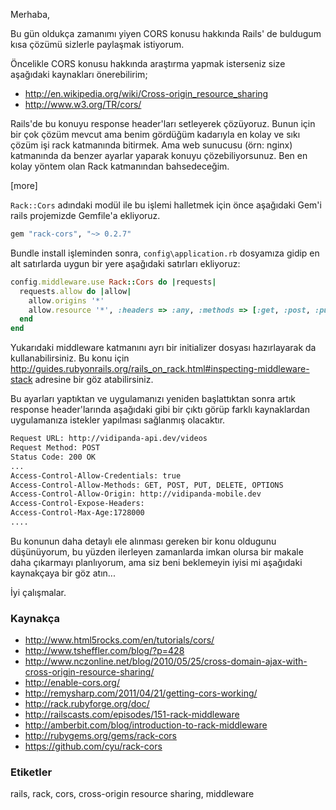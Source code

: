 Merhaba,

Bu gün oldukça zamanımı yiyen CORS konusu hakkında Rails' de buldugum kısa çözümü sizlerle paylaşmak istiyorum.

Öncelikle CORS konusu hakkında araştırma yapmak isterseniz size aşağıdaki kaynakları önerebilirim;

* http://en.wikipedia.org/wiki/Cross-origin_resource_sharing
* http://www.w3.org/TR/cors/

Rails'de bu konuyu response header'ları setleyerek çözüyoruz. Bunun için bir çok çözüm mevcut ama benim gördüğüm kadarıyla en kolay ve sıkı çözüm işi rack katmanında bitirmek. Ama web sunucusu (örn: nginx) katmanında da benzer ayarlar yaparak konuyu çözebiliyorsunuz. Ben en kolay yöntem olan Rack katmanından bahsedeceğim. 

[more]

```Rack::Cors``` adındaki modül ile bu işlemi halletmek için önce aşağıdaki Gem'i rails projemizde Gemfile'a ekliyoruz.

```ruby
gem "rack-cors", "~> 0.2.7"
```

Bundle install işleminden sonra, ```config\application.rb``` dosyamıza gidip en alt satırlarda uygun bir yere aşağıdaki satırları ekliyoruz:

```ruby
config.middleware.use Rack::Cors do |requests|
  requests.allow do |allow|
    allow.origins '*'
    allow.resource '*', :headers => :any, :methods => [:get, :post, :put, :delete, :options]
  end
end
```

Yukarıdaki middleware katmanını ayrı bir initializer dosyası hazırlayarak da kullanabilirsiniz. Bu konu için http://guides.rubyonrails.org/rails_on_rack.html#inspecting-middleware-stack adresine bir göz atabilirsiniz.

Bu ayarları yaptıktan ve uygulamanızı yeniden başlattıktan sonra artık response header'larında aşağıdaki gibi bir çıktı görüp farklı kaynaklardan uygulamanıza istekler yapılması sağlanmış olacaktır.

```bash
Request URL: http://vidipanda-api.dev/videos
Request Method: POST
Status Code: 200 OK
...
Access-Control-Allow-Credentials: true
Access-Control-Allow-Methods: GET, POST, PUT, DELETE, OPTIONS
Access-Control-Allow-Origin: http://vidipanda-mobile.dev
Access-Control-Expose-Headers:
Access-Control-Max-Age:1728000
....
```

Bu konunun daha detaylı ele alınması gereken bir konu oldugunu düşünüyorum, bu yüzden ilerleyen zamanlarda imkan olursa bir makale daha çıkarmayı planlıyorum, ama siz beni beklemeyin iyisi mi aşağıdaki kaynakçaya bir göz atın...

İyi çalışmalar.

### Kaynakça
* http://www.html5rocks.com/en/tutorials/cors/
* http://www.tsheffler.com/blog/?p=428
* http://www.nczonline.net/blog/2010/05/25/cross-domain-ajax-with-cross-origin-resource-sharing/
* http://enable-cors.org/
* http://remysharp.com/2011/04/21/getting-cors-working/
* http://rack.rubyforge.org/doc/
* http://railscasts.com/episodes/151-rack-middleware
* http://amberbit.com/blog/introduction-to-rack-middleware
* http://rubygems.org/gems/rack-cors
* https://github.com/cyu/rack-cors

### Etiketler
rails, rack, cors, cross-origin resource sharing, middleware
